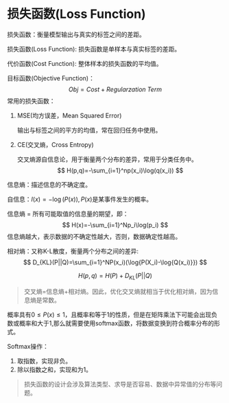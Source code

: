 # 损失函数(Loss Function)

损失函数：衡量模型输出与真实的标签之间的差距。

损失函数(Loss Function): 损失函数是单样本与真实标签的差距。

代价函数(Cost Function): 整体样本的损失函数的平均值。

目标函数(Objective Function)：
$$
Obj=Cost+Regularzation \;Term
$$
常用的损失函数：

1. MSE(均方误差，Mean Squared Error)

   输出与标签之间的平方的均值，常在回归任务中使用。

2. CE(交叉熵，Cross Entropy)

   交叉熵源自信息论，用于衡量两个分布的差异，常用于分类任务中。
   $$
   H(p,q)=-\sum_{i=1}^np(x_i)\log(q(x_i))
   $$
   

信息熵：描述信息的不确定度。

自信息：$I(x)=-\log(P(x)),P(x)$是某事件发生的概率。

信息熵 = 所有可能取值的信息量的期望，即：
$$
H(x)=-\sum_{i=1}^Np_i\log(p_i)
$$
信息熵越大，表示数据的不确定性越大，否则，数据确定性越高。



相对熵：又称K-L散度，衡量两个分布之间的差异:
$$
D_{KL}(P||Q)=\sum_{i=1}^NP(x_i)(\log{P(X_i)-\log{Q(x_i)}})
$$

$$
H(p,q)=H(P)+D_{KL}(P||Q)
$$

> 交叉熵=信息熵+相对熵。因此，优化交叉熵就相当于优化相对熵，因为信息熵是常数。

概率具有$0\le P(x)\le 1$，且概率和等于1的性质，但是在矩阵乘法下可能会出现负数或概率和大于1,那么就需要使用softmax函数，将数据变换到符合概率分布的形式。

Softmax操作：

1. 取指数，实现非负。
2. 除以指数之和，实现和为1。



> 损失函数的设计会涉及算法类型、求导是否容易、数据中异常值的分布等问题。


